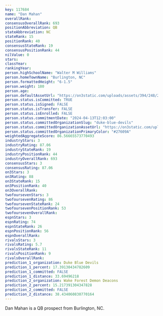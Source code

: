 ```yaml
---
key: 117684
name: "Dan Mahan"
overallRank: 
consensusOverallRank: 693
positionAbbreviation: QB
stateAbbreviation: NC
stateRank: 15
positionRank: 40
consensusStateRank: 19
consensusPositionRank: 44
nilValue: 0
stars: 
classYear: 
rankingYear: 
person.highSchoolName: "Walter M Williams"
person.homeTownName: "Burlington, NC"
person.formattedHeight: "6-1.5"
person.weight: 180
person.age: 
person.defaultAssetUrl: "https://on3static.com/uploads/assets/394/248/248394.png"
person.status.isCommitted: TRUE
person.status.isSigned: FALSE
person.status.isTransfer: FALSE
person.status.isEnrolled: FALSE
person.status.commitmentDate: "2024-04-13T12:03:00"
person.status.committedOrganizationSlug: "duke-blue-devils"
person.status.committedOrganizationAssetUrl: "https://on3static.com/uploads/assets/912/149/149912.svg"
person.status.committedOrganizationPrimaryColor: "#27609A"
weightedAggregateScore: 86.56665573770493
industryStars: 3
industryRating: 87.06
industryStateRank: 19
industryPositionRank: 44
industryOverallRank: 693
consensusStars: 3
consensusRating: 87.06
on3Stars: 3
on3Rating: 88
on3StateRank: 15
on3PositionRank: 40
on3OverallRank: 
twofoursevenStars: 3
twofoursevenRating: 86
twofoursevenStateRank: 24
twofoursevenPositionRank: 53
twofoursevenOverallRank: 
espnStars: 3
espnRating: 74
espnStateRank: 26
espnPositionRank: 56
espnOverallRank: 
rivalsStars: 3
rivalsRating: 5.7
rivalsStateRank: 11
rivalsPositionRank: 9
rivalsOverallRank: 
prediction_1_organization: Duke Blue Devils
prediction_1_percent: 17.39130434782609
prediction_1_committed: FALSE
prediction_1_distance: 33.69496218
prediction_2_organization: Wake Forest Demon Deacons
prediction_2_percent: 15.217391304347828
prediction_2_committed: FALSE
prediction_2_distance: 38.434060830770164
---
```

Dan Mahan is a QB prospect from Burlington, NC.